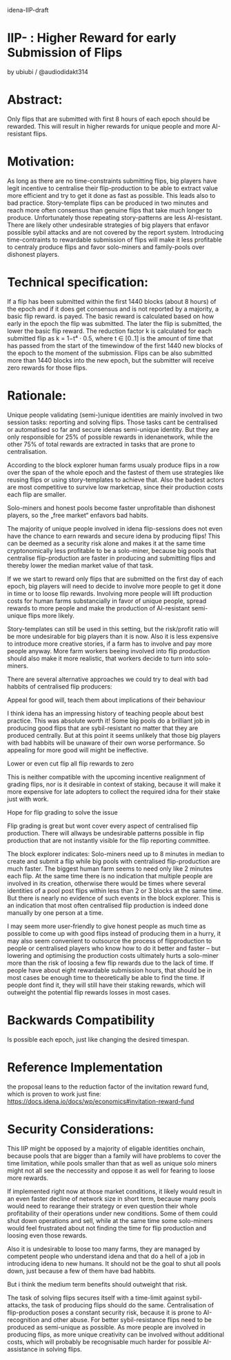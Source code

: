  idena-IIP-draft

# IIP- : Higher Reward for early Submission of Flips 
by ubiubi / @audiodidakt314

# Abstract: 
 Only flips that are submitted with first 8 hours of each epoch should be rewarded. This will result in higher rewards for unique people and more AI-resistant flips.

# Motivation:

As long as there are no time-constraints submitting flips, big players have legit incentive to centralise their flip-production to be able to extract value more efficient and try to get it done as fast as possible. This leads also to bad practice. Story-template flips can be produced in two minutes and reach more often consensus than genuine flips that take much longer to produce. Unfortunately those repeating story-patterns are less AI-resistant. There are likely other undesirable strategies of big players that enfavor possible sybil attacks and are not covered by the report system. Introducing time-contraints to rewardable submission of flips will make it less profitable to centraly produce flips and favor solo-miners and family-pools over dishonest players.


# Technical specification:

If a flip has been submitted within the first 1440 blocks (about 8 hours) of  the epoch and if it does get consensus and is not reported by a majority, a basic flip reward. is payed. The basic reward is calculated based on how early in the epoch the flip was submitted. The later the flip is submitted, the lower the basic flip reward. The reduction factor k is calculated for each submitted flip as k = 1−t⁴ · 0.5, where t ∈ [0..1] is the amount of time that has passed from the start of the timewindow of the first 1440 new blocks of the epoch to the moment of the submission. Flips can be also submitted more than 1440 blocks into the new epoch, but the submitter will receive zero rewards for those flips.


# Rationale:

Unique people validating (semi-)unique identities are mainly involved in two session tasks: reporting and solving flips. Those tasks cant be centralised or automatised so far and secure idenas semi-unique identity. But they are only responsible for 25% of possible rewards in idenanetwork, while the other 75% of total rewards are extracted in tasks that are prone to centralisation. 

According to the block explorer human farms usualy produce flips in a row over the span of the whole epoch and the fastest of them use strategies like reusing flips or using story-templates to achieve that. Also the badest actors are most competitive to survive low marketcap, since their production costs each flip are smaller. 

Solo-miners and honest pools become faster unprofitable than dishonest players, so the „free market“ enfavors bad habits. 

The majority of unique people involved in idena flip-sessions  does not even have the chance to earn rewards and secure idena by producing flips! This can be deemed as a security risk alone and makes it at the same time cryptonomically less profitable to be a solo-miner, because big pools that centralise flip-production are faster in producing and submitting flips and thereby lower the median market value of that task. 

If we we start to reward only flips that are submitted on the first day of each epoch, big players will need to decide to involve more people to get it done in time or to loose flip rewards.
Involving more people will lift production costs for human farms substancially in favor of unique people, spread rewards to more people and make the production of AI-resistant semi-unique flips more likely. 

Story-templates can still be used in this setting, but the risk/profit ratio will be more undesirable for big players than it is now. Also it is less expensive to introduce more creative stories, if a farm has to involve and pay more people anyway. More farm workers beeing involved into flip production should also make it more realistic, that workers decide to turn into solo-miners.

There are several alternative approaches we could try to deal with bad habbits of centralised flip producers:

Appeal for good will, teach them about implications of their behaviour

I think idena has an impressing history of teaching people about best practice. This was absolute worth it! Some big pools do a brilliant job in producing good flips that are sybil-resistant no matter that they are produced centrally. But at this point it seems unlikely that those big players with bad habbits will be unaware of their own worse performance. So appealing for more good will might be ineffective.

Lower or even cut flip all flip rewards to zero

This is neither compatible with the upcoming incentive realignment of grading flips, nor is it desirable in context of staking, because it will make it more expensive for late adopters to collect the required idna for their stake just with work.

Hope for flip grading to solve the issue

Flip grading is great but wont cover every aspect of centralised flip production. There will allways be undesirable patterns possible in flip production that are not instantly visible for the flip reporting committee. 

The block explorer indicates: Solo-miners need up to 8 minutes in median to create and submit a flip while big pools with centralised flip-production are much faster. The biggest human farm seems to need only like 2 minutes each flip. At the same time there is no indication that multiple people are involved in its creation, otherwise there would be times where several identities of a pool post flips within less than 2 or 3 blocks at the same time. But there is nearly no evidence of such events in the block explorer. This is an indication that most often centralised flip production is indeed done manually by one person at a time. 

I may seem more user-friendly to give honest people as much time as possible to come up with good flips instead of producing them in a hurry, it may also seem convenient to outsource the process of flipproduction to people or centralised players who know how to do it better and faster – but lowering and optimising the production costs ultimately hurts a solo-miner more than the risk of loosing a few flip rewards due to the lack of time. If people have about eight rewardable submission hours, that should be in most cases be enough time to theoretically be able to find the time. If people dont find it, they will still have their staking rewards, which will outweight the potential flip rewards losses in most cases.


# Backwards Compatibility 

Is possible each epoch, just like changing the desired timespan.

# Reference Implementation 

the proposal leans to the reduction factor of the invitation reward fund, which is proven to work just fine: https://docs.idena.io/docs/wp/economics#invitation-reward-fund

# Security Considerations:

This IIP might be opposed by a majority of eligable identities onchain, because pools that are bigger than a family will have problems to cover the time limitation, while pools smaller than that as well as unique solo miners might not all see the neccessity and oppose it as well for fearing to loose more rewards. 

If implemented right now at those market conditions, it likely would result in an even faster decline of network size in short term, because many pools would need to rearange their strategy or even question their whole profitability of their operations under new conditions. Some of them could shut down operations and sell, while at the same time some solo-miners would feel frustrated about not finding the time for flip production and loosing even those rewards.

Also it is undesirable to loose too many farms, they are managed by competent people who understand idena and that do a hell of a job in introducing idena to new humans. It should not be the goal to shut all pools down, just because a few of them have bad habbits.

But i think the medium term benefits should outweight that risk. 

The task of solving flips secures itself with a time-limit against sybil-attacks, the task of producing flips should do the same. Centralisation of flip-production poses a constant security risk, because it is prone to AI-recognition and other abuse. For better sybil-resistance flips need to be produced as semi-unique as possible. As more people are involved in producing flips, as more unique creativity can be involved without additional costs, which will probably be recognisable much harder for possible AI-assistance in solving flips.
